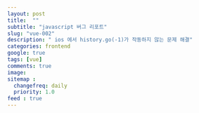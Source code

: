 ```yaml
---
layout: post
title:  ""
subtitle: "javascript 버그 리포트"
slug: "vue-002"
description: " ios 에서 history.go(-1)가 작동하지 않는 문제 해결"
categories: frontend
google: true
tags: [vue]
comments: true
image:
sitemap :
  changefreq: daily
  priority: 1.0
feed : true
---
```


